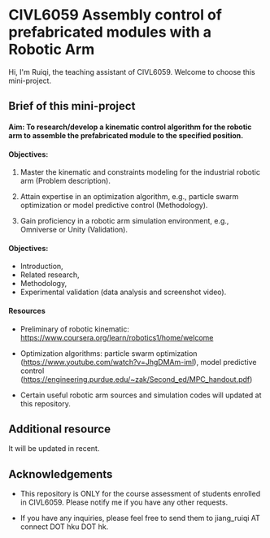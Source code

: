 # CIVL6059 Assembly control of prefabricated modules with a Robotic Arm

Hi, I'm Ruiqi, the teaching assistant of CIVL6059. Welcome to choose this mini-project.

## Brief of this mini-project

#### Aim: To research/develop a kinematic control algorithm for the robotic arm to assemble the prefabricated module to the specified position.

#### Objectives:

1. Master the kinematic and constraints modeling for the industrial robotic arm (Problem description).

2. Attain expertise in an optimization algorithm, e.g., particle swarm optimization or model predictive control (Methodology).

3. Gain proficiency in a robotic arm simulation environment, e.g., Omniverse or Unity (Validation). 

#### Objectives: 

- Introduction, 
- Related research, 
- Methodology, 
- Experimental validation (data analysis and screenshot video).

#### Resources

- Preliminary of robotic kinematic: https://www.coursera.org/learn/robotics1/home/welcome

- Optimization algorithms: particle swarm optimization (https://www.youtube.com/watch?v=JhgDMAm-imI), model predictive control (https://engineering.purdue.edu/~zak/Second_ed/MPC_handout.pdf)

- Certain useful robotic arm sources and simulation codes will updated at this repository.

## Additional resource

It will be updated in recent.


## Acknowledgements

- This repository is ONLY for the course assessment of students enrolled in CIVL6059. Please notify me if you have any other requests.

- If you have any inquiries, please feel free to send them to jiang_ruiqi AT connect DOT hku DOT hk.

